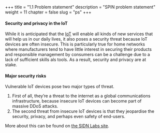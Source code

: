 +++
title = "1.1 Problem statement"
description = "SPIN problem statement"
weight = 11
chapter = false
slug = "ps"
+++


#### Security and privacy in the IoT
While it is anticipated that the [IoT](https://en.wikipedia.org/wiki/Internet_of_things) will enable all kinds of new services that will help us in our daily lives, it also poses a security threat because IoT devices are often insecure. This is particularly true for home networks where manufacturers tend to have little interest in securing their products and responsible management by consumers can be a challenge due to a lack of sufficient skills als tools. As a result, security and privacy are at stake.

#### Major security risks
Vulnerable IoT devices pose two major types of threat. 

1. First of all, they’re a threat to the internet as a global communications infrastructure, because insecure IoT devices can become part of massive DDoS attacks. 
1. The second threat from insecure IoT devices is that they jeopardise the security, privacy, and perhaps even safety of end-users. 

More about this can be found on [the SIDN Labs site](https://www.sidnlabs.nl/index?language_id=2).




